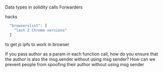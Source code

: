 Data types in solidity calls
Forwarders

hacks

```js
  "browserslist": [
    "last 2 Chrome versions"
  ]
```

to get js ipfs to work in browser

If you pass author as a param in each function call, how do you ensure that the author is also the msg.sender without using msg sender? How can we prevent people from spoofing their author without using msg sender
